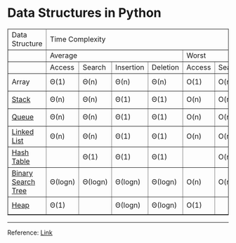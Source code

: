 # Data Structures in Python 

<!DOCTYPE html>
<html>

<body>
    <main>
        <table cellspacing="0" cellpadding="5" border="1">
            <thead height="40">
                <td width="200">
                    Data Structure
                </td>
                <td width="800" colspan="8">
                    Time Complexity
                </td>
                <td width="200">
                    Space Complexity
                </td>
            </thead>
            <tr>
                <td>&nbsp;</td>
                <td colspan="4">Average</td>
                <td colspan="4">Worst</td>
                <td>Worst</td>
            </tr>
            <tr>
                <td>&nbsp;</td>
                <td>Access</td>
                <td>Search</td>
                <td>Insertion</td>
                <td>Deletion</td>
                <td>Access</td>
                <td>Search</td>
                <td>Insertion</td>
                <td>Deletion</td>
                <td>&nbsp;</td>
            </tr>
            <tr height="40">
                <td>Array</td>
                <td>Θ(1)</td>
                <td>Θ(n)</td>
                <td>Θ(n)</td>
                <td>Θ(n)</td>
                <td>O(1)</td>
                <td>O(n)</td>
                <td>O(n)</td>
                <td>O(n)</td>
                <td>O(n)</td>
            </tr>
            <tr height="40">
                <td><a href="Stack/ArrayStack.py">Stack</a></td>
                <td>Θ(n)</td>
                <td>Θ(n)</td>
                <td>Θ(1)</td>
                <td>Θ(1)</td>
                <td>O(n)</td>
                <td>O(n)</td>
                <td>O(1)</td>
                <td>O(1)</td>
                <td>O(n)</td>
            </tr>
            <tr height="40">
                <td><a href="Queue/ArrayQueue.py">Queue</a></td>
                <td>Θ(n)</td>
                <td>Θ(n)</td>
                <td>Θ(1)</td>
                <td>Θ(1)</td>
                <td>O(n)</td>
                <td>O(n)</td>
                <td>O(1)</td>
                <td>O(1)</td>
                <td>O(n)</td>
            </tr>
            <tr height="40">
                <td><a href="LinkedList/DoublyLinkedList.py">Linked List</a></td>
                <td>Θ(n)</td>
                <td>Θ(n)</td>
                <td>Θ(1)</td>
                <td>Θ(1)</td>
                <td>O(n)</td>
                <td>O(n)</td>
                <td>O(1)</td>
                <td>O(1)</td>
                <td>O(n)</td>
            </tr>
            <tr height="40">
                <td><a href="Hash-Table/HashMap.py">Hash Table</a></td>
                <td>&nbsp;</td>
                <td>Θ(1)</td>
                <td>Θ(1)</td>
                <td>Θ(1)</td>
                <td>&nbsp;</td>
                <td>O(n)</td>
                <td>O(n)</td>
                <td>O(n)</td>
                <td>O(n)</td>
            </tr>
            <tr height="40">
                <td><a href="Binary-Search-Tree/BinarySearchTree.py">Binary Search Tree</a></td>
                <td>Θ(logn)</td>
                <td>Θ(logn)</td>
                <td>Θ(logn)</td>
                <td>Θ(logn)</td>
                <td>O(n)</td>
                <td>O(n)</td>
                <td>O(n)</td>
                <td>O(n)</td>
                <td>O(n)</td>
            </tr>
            <tr height="40">
                <td><a href="Heap/MinHeap.py">Heap</a></td>
                <td>Θ(1)</td>
                <td>&nbsp;</td>
                <td>Θ(logn)</td>
                <td>Θ(logn)</td>
                <td>O(1)</td>
                <td>&nbsp;</td>
                <td>O(logn)</td>
                <td>O(logn)</td>
                <td>O(n)</td>
            </tr>
        </table>
    </main>
</body>
</html>



___
Reference: [Link](https://www.bigocheatsheet.com/)

